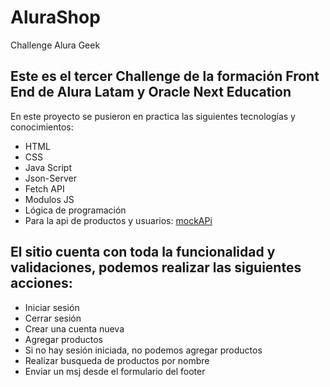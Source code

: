 # AluraShop
Challenge Alura Geek

## Este es el tercer Challenge de la formación Front End de Alura Latam y Oracle Next Education

En este proyecto se pusieron en practica las siguientes tecnologías y conocimientos:

* HTML
* CSS
* Java Script
* Json-Server
* Fetch API
* Modulos JS
* Lógica de programación
* Para la api de productos y usuarios: [mockAPi](mockapi.io)


## El sitio cuenta con toda la funcionalidad y validaciones, podemos realizar las siguientes acciones:

* Iniciar sesión
* Cerrar sesión
* Crear una cuenta nueva
* Agregar productos 
* Si no hay sesión iniciada, no podemos agregar productos
* Realizar busqueda de productos por nombre
* Enviar un msj desde el formulario del footer



